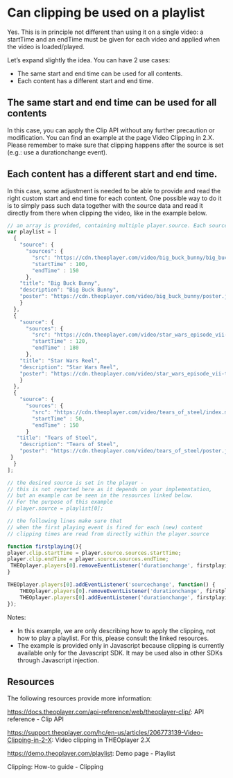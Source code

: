 # Can clipping be used on a playlist

Yes. This is in principle not different than using it on a single video: a startTime and an endTime must be given for each video and applied when the video is loaded/played.

Let’s expand slightly the idea. You can have 2 use cases:


- The same start and end time can be used for all contents.
- Each content has a different start and end time.


## The same start and end time can be used for all contents

In this case, you can apply the Clip API without any further precaution or modification. You can find an example at the page Video Clipping in 2.X. Please remember to make sure that clipping happens after the source is set (e.g.: use a durationchange event).


## Each content has a different start and end time.

In this case, some adjustment is needed to be able to provide and read the right custom start and end time for each content. One possible way to do it is to simply pass such data together with the source data and read it directly from there when clipping the video, like in the example below.

```js
// an array is provided, containing multiple player.source. Each source contains startTime and endTime.
var playlist = [
  {
    "source": {
      "sources": {
        "src": "https://cdn.theoplayer.com/video/big_buck_bunny/big_buck_bunny_metadata.m3u8",
        "startTime" : 100,
        "endTime" : 150
      },
    "title": "Big Buck Bunny",
    "description": "Big Buck Bunny",
    "poster": "https://cdn.theoplayer.com/video/big_buck_bunny/poster.jpg",
    }
  },
  {
    "source": {
      "sources": {
        "src": "https://cdn.theoplayer.com/video/star_wars_episode_vii-the_force_awakens_official_comic-con_2015_reel_(2015)/index.m3u8",
        "startTime" : 120,
        "endTime" : 180
      },
    "title": "Star Wars Reel",
    "description": "Star Wars Reel",
    "poster": "https://cdn.theoplayer.com/video/star_wars_episode_vii-the_force_awakens_official_comic-con_2015_reel_(2015)/poster.jpg",
    }
  },
  {
    "source": {
      "sources": {
        "src": "https://cdn.theoplayer.com/video/tears_of_steel/index.m3u8",
        "startTime" : 50,
        "endTime" : 150
      }
   "title": "Tears of Steel",
    "description": "Tears of Steel",
    "poster": "https://cdn.theoplayer.com/video/tears_of_steel/poster.jpg",
 }   
  }
];

// the desired source is set in the player - 
// this is not reported here as it depends on your implementation, 
// but an example can be seen in the resources linked below.
// For the purpose of this example 
// player.source = playlist[0];

// the following lines make sure that 
// when the first playing event is fired for each (new) content
// clipping times are read from directly within the player.source

function firstplaying(){
player.clip.startTime = player.source.sources.startTime; 
player.clip.endTime = player.source.sources.endTime;
 THEOplayer.players[0].removeEventListener('durationchange', firstplaying);
}

THEOplayer.players[0].addEventListener('sourcechange', function() {  
    THEOplayer.players[0].removeEventListener('durationchange', firstplaying);
    THEOplayer.players[0].addEventListener('durationchange', firstplaying);
});
```

Notes:

- In this example, we are only describing how to apply the clipping, not how to play a playlist. For this, please consult the linked resources.
- The example is provided only in Javascript because clipping is currently available only for the Javascript SDK. It may be used also in other SDKs through Javascript injection.


## Resources
The following resources provide more information:

https://docs.theoplayer.com/api-reference/web/theoplayer-clip/: API reference - Clip API


https://support.theoplayer.com/hc/en-us/articles/206773139-Video-Clipping-in-2-X: Video clipping in THEOplayer 2.X

https://demo.theoplayer.com/playlist: Demo page - Playlist

Clipping: How-to guide - Clipping